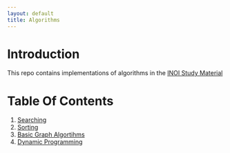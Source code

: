 ```yaml
---
layout: default
title: Algorithms
---
```


# Introduction
This repo contains implementations of algorithms in the [INOI Study Material](https://www.iarcs.org.in/inoi/online-study-material/topics/introduction.php)

# Table Of Contents
1. [Searching](searching/)
2. [Sorting](sorting/)
3. [Basic Graph Algortihms](graph/)
4. [Dynamic Programming](dp/)